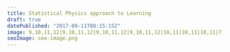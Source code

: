 ```yaml
---
title: Statistical Physics approach to Learning
draft: true
datePublished: "2017-09-11T08:15:15Z"
image: 9,10,11,12|9,10,11,12|9,10,11,12|9,10,11,12|10,11|10,11|10,11|7,8,9,10,11,12,13,14|10,11|10,11|10,11|10,11|10,11|10,11|2,10,11,19|2,3,4,5,9,10,11,12,16,17,18,19|3,4,5,6,7,8,9,10,11,12,13,14,15,16,17,18|5,6,7,8,9,10,11,12,13,14,15,16|7,8,9,10,11,12,13,14|9,10,11,12
seoImage: seo-image.png
---
```

